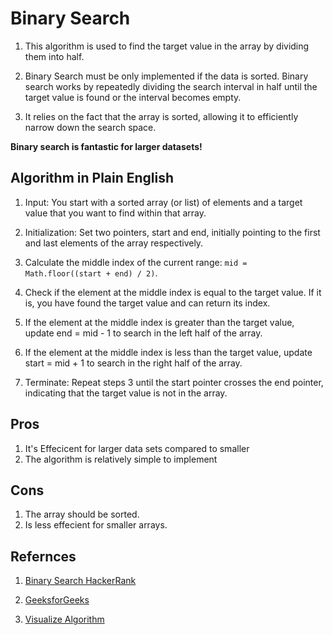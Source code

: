 # Binary Search

1. This algorithm is used to find the target value in the array by dividing them into half.

2. Binary Search must be only implemented if the data is sorted. Binary search works by repeatedly dividing the search interval in half until the target value is found or the interval becomes empty.

3. It relies on the fact that the array is sorted, allowing it to efficiently narrow down the search space.

**Binary search is fantastic for larger datasets!**

## Algorithm in Plain English

1. Input: You start with a sorted array (or list) of elements and a target value that you want to find within that array.

2. Initialization: Set two pointers, start and end, initially pointing to the first and last elements of the array respectively.

3. Calculate the middle index of the current range: `mid = Math.floor((start + end) / 2)`.

4. Check if the element at the middle index is equal to the target value.
If it is, you have found the target value and can return its index.

5. If the element at the middle index is greater than the target value, update end = mid - 1 to search in the left half of the array.

6. If the element at the middle index is less than the target value, update start = mid + 1 to search in the right half of the array.

7. Terminate: Repeat steps 3 until the start pointer crosses the end pointer, indicating that the target value is not in the array.

## Pros

1. It's Effecicent for larger data sets compared to smaller
2. The algorithm is relatively simple to implement

## Cons

1. The array should be sorted.
2. Is less effecient for smaller arrays.

## Refernces

1. [Binary Search HackerRank](https://www.youtube.com/watch?v=P3YID7liBug&list=PLLXdhg_r2hKA7DPDsunoDZ-Z769jWn4R8&index=30)

2. [GeeksforGeeks](https://www.geeksforgeeks.org/binary-search/?ref=next_article)
3. [Visualize Algorithm](https://algorithm-visualizer.org/branch-and-bound/binary-search)
